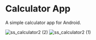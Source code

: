# Calculator App
A simple calculator app for Android.





![ss_calculator2 (2)](https://github.com/IidaKok/MyCalculator/assets/82649942/a1424a3b-947c-4862-9917-c59e8ad75501)
![ss_calculator2 (1)](https://github.com/IidaKok/MyCalculator/assets/82649942/fcf833c2-3af0-4e3b-9eaa-78401e96a007)
